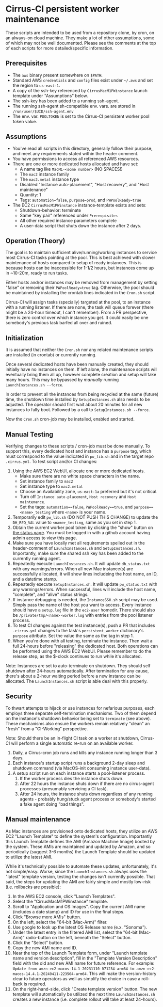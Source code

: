 # Cirrus-CI persistent worker maintenance

These scripts are intended to be used from a repository clone,
by cron, on an always-on cloud machine.  They make a lot of
other assumptions, some of which may not be well documented.
Please see the comments at the top of each scripts for more
detailed/specific information.

## Prerequisites

* The `aws` binary present somewhere on `$PATH`.
* Standard AWS `credentials` and `config` files exist under `~/.aws`
  and set the region to `us-east-1`.
* A copy of the ssh-key referenced by `CirrusMacM1PWinstance` launch template
  under "Assumptions" below.
* The ssh-key has been added to a running ssh-agent.
* The running ssh-agent sh-compatible env. vars. are stored in
  `/run/user/$UID/ssh-agent.env`
* The env. var. `POOLTOKEN` is set to the Cirrus-CI persistent worker pool
  token value.

## Assumptions

* You've read all scripts in this directory, generally follow
  their purpose, and meet any requirements stated within the
  header comment.
* You have permissions to access all referenced AWS resources.
* There are one or more dedicated hosts allocated and have set:
  * A name tag like `MacM1-<some number>` (NO SPACES!)
  * The `mac2` instance family
  * The `mac2.metal` instance type
  * Disabled "Instance auto-placement", "Host recovery", and "Host maintenance"
  * Quantity: 1
  * Tags: `automation=false`, `purpose=prod`, and `PWPoolReady=true`
* The EC2 `CirrusMacM1PWinstance` instance-template exists and sets:
  * Shutdown-behavior: terminate
  * Same "key pair" referenced under `Prerequisites`
  * All other required instance parameters complete
  * A user-data script that shuts down the instance after 2 days.

## Operation (Theory)

The goal is to maintain sufficient alive/running/working instances
to service most Cirrus-CI tasks pointing at the pool.  This is
best achieved with slower maintenance of hosts compared to setup
of ready instances.  This is because hosts can be inaccessible for
1-1/2 hours, but instances come up in ~10-20m, ready to run tasks.

Either hosts and/or instances may be removed from management by
setting "false" or removing their `PWPoolReady=true` tag.  Otherwise,
the pool should be maintained by installing the crontab lines
indicated in the `Cron.sh` script.

Cirrus-CI will assign tasks (specially) targeted at the pool, to an
instance with a running listener.  If there are none, the task will
queue forever (there might be a 24-hour timeout, I can't remember).
From a PR perspective, there is zero control over which instance you
get.  It could easily be one somebody's previous task barfed all over
and ruined.

## Initialization

It is assumed that neither the `Cron.sh` nor any related maintenance
scripts are installed (in crontab) or currently running.

Once several dedicated hosts have been manually created, they
should initially have no instances on them.  If left alone, the
maintenance scripts will eventually bring them all up, however
complete creation and setup will take many hours.  This may be
bypassed by *manually* running `LaunchInstances.sh --force`.

In order to prevent all the instances from being recycled at the same
(future) time, the shutdown time installed by `SetupInstances.sh` also
needs to be adjusted.  The operator should first wait about 20 minutes
for all new instances to fully boot.  Followed by a call to
`SetupInstances.sh --force`.

Now the `Cron.sh` cron-job may be installed, enabled and started.

## Manual Testing

Verifying changes to these scripts / cron-job must be done manually.
To support this, every dedicated host and instance has a `purpose`
tag, which must correspond to the value indicated in `pw_lib.sh`
and in the target repo `.cirrus.yml`.  To test script and/or
CI changes:

1. Using the AWS EC2 WebUI, allocate one or more dedicated hosts.
   - Make sure there are no white space characters in the name.
   - Set instance family to `mac2`
   - Set instance type to `mac2.metal`
   - Choose an Availability zone, `us-east-1a` preferred but it's not critical.
   - Turn off `Instance auto-placement`, `Host recovery` and `Host maintenance`.
   - Set the tags: `automation==false`, `PWPoolReady==true`, and
     `purpose==<name>_testing` where `<name>` is your name.
1. Temporarily edit `pw_lib.sh` (DO NOT PUSH THIS CHANGE) to update the
   `DH_REQ_VAL` value to `<name>_testing`, same as you set in step 1.
1. Obtain the current worker pool token by clicking the "show"
   button on [the status
   page](https://cirrus-ci.com/pool/1cf8c7f7d7db0b56aecd89759721d2e710778c523a8c91c7c3aaee5b15b48d05).
   You must be logged in with a github account having admin access
   to view this page.
1. Make sure you have locally met all requirements spelled out in the
   header-comment of `LaunchInstances.sh` and `SetupInstances.sh`.
   Importantly, make sure the shared ssh key has been added to the
   currently running agent.
1. Repeatedly execute `LaunchInstances.sh`. It will update `dh_status.txt`
   with any warnings/errors.  When all new Mac instance(s) are successfully
   allocated, it will show lines includeing the host name,
   an ID, and a datetime stamp.
1. Repeatedly execute `SetupInstances.sh`. It will update `pw_status.txt`
   with any warnings/errors.  When successful, lines will include
   the host name, "complete", and "alive" status strings.
1. If instance debugging is needed, the `InstanceSSH.sh` script may be
   used.  Simply pass the name of the host you want to access.  Every
   instance should have a `setup.log` file in the `ec2-user` homedir.  There
   should also be `/private/tmp/<name>-worker.log` with entries from the
   pool listener process.
1. To test CI changes against the test instance(s), push a PR that includes
   `.cirrus.yml` changes to the task's `persistent_worker` dictionary's
   `purpose` attribute.  Set the value the same as the tag in step 1.
1. When you're done with all testing, terminate the instance.  Then wait
   a full 24-hours before "releasing" the dedicated host.  Both operations
   can be performed using the AWS EC2 WebUI.  Please remember to do the
   release step, as the $-clock continues to run while it's allocated.

Note: Instances are set to auto-terminate on shutdown.  They should
self shutdown after 24-hours automatically.  After termination for
any cause, there's about a 2-hour waiting period before a new instance
can be allocated. The `LaunchInstances.sh` script is able deal with this
properly.

## Security

To thwart attempts to hijack or use instances for nefarious purposes,
each employs three separate self-termination mechanisms.  Two of them
depend on the instance's shutdown behavior being set to `terminate`
(see above).  These mechanisms also ensure the workers remain relatively
"clean" an "fresh" from a "CI-Working" perspective.

Note: Should there be an in-flight CI task on a worker at
shutdown, Cirrus-CI will perform a single automatic re-run on an
available worker.

1. Daily, a Cirrus-cron job runs and kills any instance running longer
   than 3 days.
2. Each instance's startup script runs a background 2-day sleep and
   shutdown command (via MacOS-init consuming instance user-data).
3. A setup script run on each instance starts a pool-listener
   process.
   1. If the worker process dies the instance shuts down.
   2. After 22 hours the instance shuts down if there are no
      cirrus-agent processes (presumably servicing a CI task).
   3. After 24 hours, the instance shuts down regardless of any
      running agents - probably hung/stuck agent process or somebody's
      started a fake agent doing "bad things".

## Manual maintenance

As Mac instances are provisioned onto dedicated hosts, they utilize an
AWS EC2 "Launch Template" to define the system's configuration.  Importantly
this Launch Template defines the AMI (Amazon Machine Image) booted by the
system.  These AMIs are maintained and updated by Amazon, and so periodically
(suggest 3-6 months) the Launch Template should be updated to utilize the
latest AMI.

While it's technically possible to automate these updates, unfortunately,
it's not simple/easy.  Worse, since the `LaunchInstances.sh` always uses
the "latest" template version, testing the changes isn't currently possible.
That said, the steps for updating the AMI are fairly simple and mostly
low-risk (i.e. rollbacks are possible):

1. In the AWS EC2 console, click "Launch Templates".
1. Select the "CirrusMacM1PWinstance" template.
1. Scroll to "Application and OS Images".  Copy the current AMI name
   (includes a date stamp) and ID for use in the final steps.
1. Click "Browse more AMIs" button.
1. On the left, select the "64-bit (Mac-Arm)" filter.
1. Use google to look up the latest OS Release name (e.x. "Sonoma").
1. Under the latest entry in the filtered AMI list, select the
   "64-bit (Mac-Arm)" radio-button on the left, beneath the "Select" button.
1. Click the "Select" button.
1. Copy the new AMI name and ID.
1. Near the top of the Launch Template form, under "Launch template name
   and version description", fill in the "Template Version Description"
   field with the old and new AMI name for future reference.  For example:
   `Update from amzn-ec2-macos-14.1-20231110-071234-arm64 to amzn-ec2-macos-14.4.1-20240411-223504-arm64`.  This will make the version-history clear to
   future operators as well as simplify the choice in case a roll-back is required.
1. On the right-hand-side, click "Create template version" button.  The new
   template will automatically be utilized the next time `LaunchInstances.sh`
   creates a new instance (i.e. complete rollout will take at least 24-hours).
